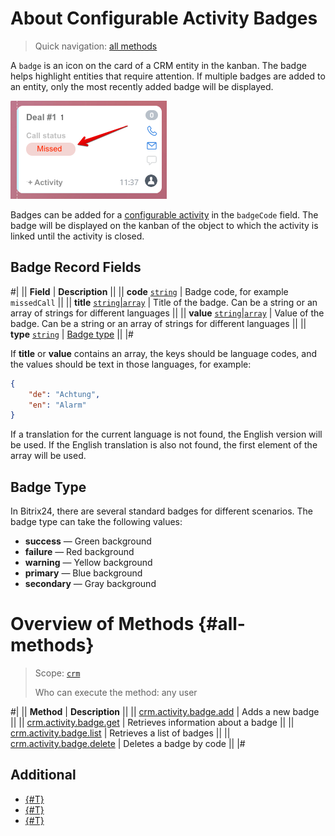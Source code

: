 # About Configurable Activity Badges

> Quick navigation: [all methods](#all-methods)

A `badge` is an icon on the card of a CRM entity in the kanban. The badge helps highlight entities that require attention. If multiple badges are added to an entity, only the most recently added badge will be displayed.

![Last badge](./_images/badge.png)

Badges can be added for a [configurable activity](../index.md) in the `badgeCode` field. The badge will be displayed on the kanban of the object to which the activity is linked until the activity is closed.

## Badge Record Fields

#|
|| **Field** | **Description** ||
|| **code**
[`string`](../../../../data-types.md) | Badge code, for example `missedCall` ||
|| **title**
[`string`\|`array`](../../../../data-types.md) | Title of the badge. Can be a string or an array of strings for different languages ||
|| **value**
[`string`\|`array`](../../../../data-types.md) | Value of the badge. Can be a string or an array of strings for different languages ||
|| **type**
[`string`](../../../../data-types.md) | [Badge type](#badge-type) ||
|#

If **title** or **value** contains an array, the keys should be language codes, and the values should be text in those languages, for example:

```json
{
    "de": "Achtung",
    "en": "Alarm"
}
```

If a translation for the current language is not found, the English version will be used. If the English translation is also not found, the first element of the array will be used.

## Badge Type

In Bitrix24, there are several standard badges for different scenarios. The badge type can take the following values:

- **success** — Green background
- **failure** — Red background
- **warning** — Yellow background
- **primary** — Blue background
- **secondary** — Gray background

# Overview of Methods {#all-methods}

> Scope: [`crm`](../../../../../scopes/permissions.md)
>
> Who can execute the method: any user

#|
|| **Method** | **Description** ||
|| [crm.activity.badge.add](./crm-activity-badge-add.md) | Adds a new badge ||
|| [crm.activity.badge.get](./crm-activity-badge-get.md) | Retrieves information about a badge ||
|| [crm.activity.badge.list](./crm-activity-badge-list.md) | Retrieves a list of badges ||
|| [crm.activity.badge.delete](./crm-activity-badge-delete.md) | Deletes a badge by code ||
|#

## Additional

- [{#T}](../crm-activity-configurable-add.md)
- [{#T}](../crm-activity-configurable-update.md)
- [{#T}](../crm-activity-configurable-get.md)